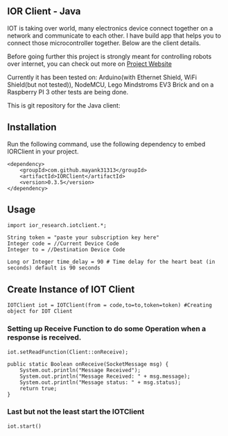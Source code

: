 ## IOR Client - Java

IOT is taking over world, many electronics device connect together on a network and communicate to each other.
I have build app that helps you to connect those microcontroller together. Below are the client details.

Before going further this project is strongly meant for controlling robots over internet, you can check out more on <a href="https://iorresearch.ml">Project Website</a>

Currently it has been tested on:
    Arduino(with Ethernet Shield, WiFi Shield(but not tested)), NodeMCU, Lego Mindstroms EV3 Brick and on a Raspberry PI 3
    other tests are being done.

This is git repository for the Java client:

## Installation
Run the following command, use the following dependency to embed IORClient in your project.

    <dependency>
        <groupId>com.github.mayank31313</groupId>
        <artifactId>IORClient</artifactId>
        <version>0.3.5</version>
    </dependency>

## Usage

    import ior_research.iotclient.*;

    String token = "paste your subscription key here"
    Integer code = //Current Device Code
    Integer to = //Destination Device Code

    Long or Integer time_delay = 90 # Time delay for the heart beat (in seconds) default is 90 seconds

## Create Instance of IOT Client

    IOTClient iot = IOTClient(from = code,to=to,token=token) #Creating object for IOT Client

### Setting up Receive Function to do some Operation when a response is received.

    iot.setReadFunction(Client::onReceive);

    public static Boolean onReceive(SocketMessage msg) {
        System.out.println("Message Received");
        System.out.println("Message Received: " + msg.message);
        System.out.println("Message status: " + msg.status);
        return true;
    }

### Last but not the least start the IOTClient

    iot.start()





